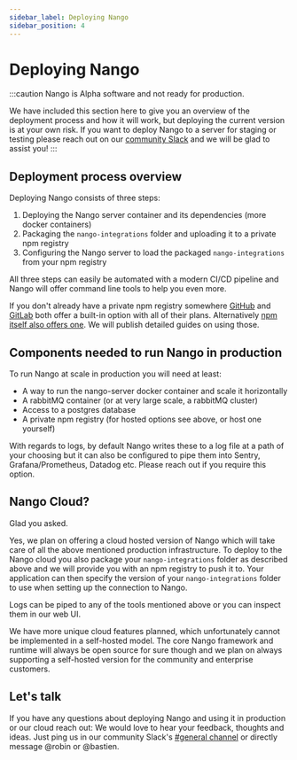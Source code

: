```yaml
---
sidebar_label: Deploying Nango
sidebar_position: 4
---
```


# Deploying Nango

:::caution
Nango is Alpha software and not ready for production.

We have included this section here to give you an overview of the deployment process and how it will work, but deploying the current version is at your own risk. If you want to deploy Nango to a server for staging or testing please reach out on our [community Slack](https://nango.dev/slack) and we will be glad to assist you!
:::

## Deployment process overview

Deploying Nango consists of three steps:
1. Deploying the Nango server container and its dependencies (more docker containers)
2. Packaging the `nango-integrations` folder and uploading it to a private npm registry
3. Configuring the Nango server to load the packaged `nango-integrations` from your npm registry

All three steps can easily be automated with a modern CI/CD pipeline and Nango will offer command line tools to help you even more.

If you don't already have a private npm registry somewhere [GitHub](https://docs.github.com/en/packages/working-with-a-github-packages-registry/working-with-the-npm-registry) and [GitLab](https://docs.gitlab.com/ee/user/packages/npm_registry/) both offer a built-in option with all of their plans. Alternatively [npm itself also offers one](https://www.npmjs.com/products). We will publish detailed guides on using those.

## Components needed to run Nango in production

To run Nango at scale in production you will need at least:
- A way to run the nango-server docker container and scale it horizontally
- A rabbitMQ container (or at very large scale, a rabbitMQ cluster)
- Access to a postgres database
- A private npm registry (for hosted options see above, or host one yourself)

With regards to logs, by default Nango writes these to a log file at a path of your choosing but it can also be configured to pipe them into Sentry, Grafana/Prometheus, Datadog etc. Please reach out if you require this option.

## Nango Cloud?

Glad you asked.

Yes, we plan on offering a cloud hosted version of Nango which will take care of all the above mentioned production infrastructure. To deploy to the Nango cloud you also package your `nango-integrations` folder as described above and we will provide you with an npm registry to push it to. Your application can then specify the version of your `nango-integrations` folder to use when setting up the connection to Nango.

Logs can be piped to any of the tools mentioned above or you can inspect them in our web UI.

We have more unique cloud features planned, which unfortunately cannot be implemented in a self-hosted model. The core Nango framework and runtime will always be open source for sure though and we plan on always supporting a self-hosted version for the community and enterprise customers.

## Let's talk

If you have any questions about deploying Nango and using it in production or our cloud reach out: We would love to hear your feedback, thoughts and ideas. Just ping us in our community Slack's [#general channel](https://nango-community.slack.com/archives/C03QBHSMPUM) or directly message @robin or @bastien.